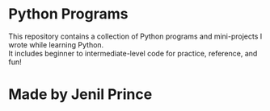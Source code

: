 # Python Programs
This repository contains a collection of Python programs and mini-projects I wrote while learning Python.  
It includes beginner to intermediate-level code for practice, reference, and fun!
# Made by Jenil Prince
